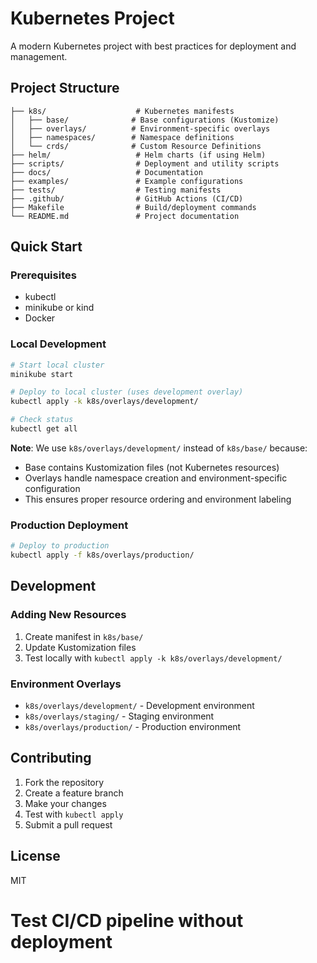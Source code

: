 # Kubernetes Project

A modern Kubernetes project with best practices for deployment and management.

## Project Structure

```
├── k8s/                    # Kubernetes manifests
│   ├── base/              # Base configurations (Kustomize)
│   ├── overlays/          # Environment-specific overlays
│   ├── namespaces/        # Namespace definitions
│   └── crds/              # Custom Resource Definitions
├── helm/                   # Helm charts (if using Helm)
├── scripts/                # Deployment and utility scripts
├── docs/                   # Documentation
├── examples/               # Example configurations
├── tests/                  # Testing manifests
├── .github/                # GitHub Actions (CI/CD)
├── Makefile                # Build/deployment commands
└── README.md               # Project documentation

```

## Quick Start

### Prerequisites
- kubectl
- minikube or kind
- Docker

### Local Development
```bash
# Start local cluster
minikube start

# Deploy to local cluster (uses development overlay)
kubectl apply -k k8s/overlays/development/

# Check status
kubectl get all
```

**Note**: We use `k8s/overlays/development/` instead of `k8s/base/` because:
- Base contains Kustomization files (not Kubernetes resources)
- Overlays handle namespace creation and environment-specific configuration
- This ensures proper resource ordering and environment labeling

### Production Deployment
```bash
# Deploy to production
kubectl apply -f k8s/overlays/production/
```

## Development

### Adding New Resources
1. Create manifest in `k8s/base/`
2. Update Kustomization files
3. Test locally with `kubectl apply -k k8s/overlays/development/`

### Environment Overlays
- `k8s/overlays/development/` - Development environment
- `k8s/overlays/staging/` - Staging environment  
- `k8s/overlays/production/` - Production environment

## Contributing

1. Fork the repository
2. Create a feature branch
3. Make your changes
4. Test with `kubectl apply`
5. Submit a pull request

## License

MIT
# Test CI/CD pipeline without deployment
